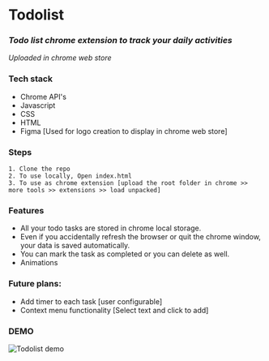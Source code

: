 # Todolist
### _Todo list chrome extension to track your daily activities_
*Uploaded in chrome web store*

### Tech stack
* Chrome API's
* Javascript
* CSS
* HTML
* Figma [Used for logo creation to display in chrome web store] 

### Steps
```
1. Clone the repo
2. To use locally, Open index.html
3. To use as chrome extension [upload the root folder in chrome >>  more tools >> extensions >> load unpacked]
```

### Features
* All your todo tasks are stored in chrome local storage.
* Even if you accidentally refresh the browser or quit the chrome window, your data is saved automatically.
* You can mark the task as completed or you can delete as well.
* Animations

### Future plans:
* Add timer to each task [user configurable]
* Context menu functionality [Select text and click to add] 

### DEMO
![Todolist demo](https://github.com/kante-srikanth/Todolist/blob/master/Images/demo.gif)
